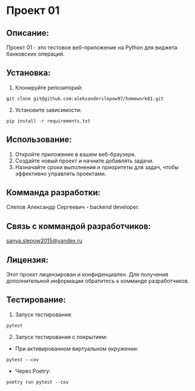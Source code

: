# Проект 01

## Описание:

Проект 01 - это тестовое веб-приложение на Python для виджета банковских операций.

## Установка:

1. Клонируйте репозиторий:
```
git clone git@github.com:aleksanderslepow97/homework01.git
```
2. Установите зависимости:
```
pip install -r requirements.txt
```
## Использование:

1. Откройте приложение в вашем веб-браузере.
2. Создайте новый проект и начните добавлять задачи.
3. Назначайте сроки выполнения и приоритеты для задач, чтобы эффективно управлять проектами.

## Комманда разработки:

Слепов Александр Сергеевич - backend developer.

## Связь с коммандой разработчиков:

sanya.slepow2015@yandex.ru

## Лицензия:

Этот проект лицензирован и конфиденциален. Для получения дополнительной информации обратитесь к комманде разработчиков.

## Тестирование:

1. Запуск тестирования:
```
pytest
```
2. Запуск тестирования с покрытием:
- При активированном виртуальном окружении:
```
pytest --cov
```
- Через Poetry:
```
poetry run pytest --cov
```
